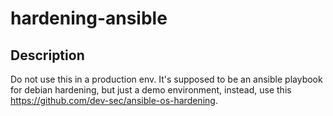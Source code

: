 # hardening-ansible

## Description
Do not use this in a production env. It's supposed to be an ansible playbook for debian hardening, but just a demo environment, instead, use this https://github.com/dev-sec/ansible-os-hardening.  
